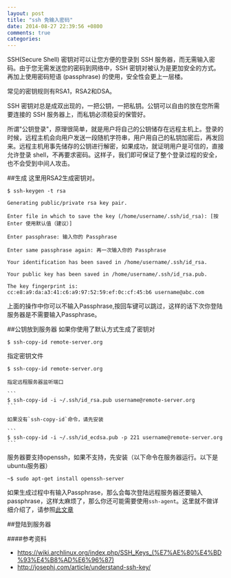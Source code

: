 ```yaml
---
layout: post
title: "ssh 免输入密码"
date: 2014-08-27 22:39:56 +0800
comments: true
categories: 
---
```


<!-- #ssh免输入 -->
SSH(Secure Shell) 密钥对可以让您方便的登录到 SSH 服务器，而无需输入密码。由于您无需发送您的密码到网络中，SSH 密钥对被认为是更加安全的方式。再加上使用密码短语 (passphrase) 的使用，安全性会更上一层楼。

常见的密钥规则有RSA1，RSA2和DSA。

SSH 密钥对总是成双出现的，一把公钥，一把私钥。公钥可以自由的放在您所需要连接的 SSH 服务器上，而私钥必须稳妥的保管好。

所谓"公钥登录"，原理很简单，就是用户将自己的公钥储存在远程主机上。登录的时候，远程主机会向用户发送一段随机字符串，用户用自己的私钥加密后，再发回来。远程主机用事先储存的公钥进行解密，如果成功，就证明用户是可信的，直接允许登录 shell，不再要求密码。这样子，我们即可保证了整个登录过程的安全，也不会受到中间人攻击。

##生成
这里用RSA2生成密钥对。

```
$ ssh-keygen -t rsa 
```

	Generating public/private rsa key pair.

	Enter file in which to save the key (/home/username/.ssh/id_rsa): [按 Enter 使用默认值（建议）]

	Enter passphrase: 输入你的 Passphrase

	Enter same passphrase again: 再一次输入你的 Passphrase

	Your identification has been saved in /home/username/.ssh/id_rsa.

	Your public key has been saved in /home/username/.ssh/id_rsa.pub.

	The key fingerprint is: cc:e8:a9:da:a3:41:c6:a9:97:52:59:ef:0c:cf:45:b6 username@abc.com
	
上面的操作中你可以不输入Passphrase,按回车键可以跳过，这样的话下次你登陆服务器是不需要输入Passphrase。

##公钥放到服务器
如果你使用了默认方式生成了密钥对
```
$ ssh-copy-id remote-server.org
```
指定密钥文件

```
$ ssh-copy-id remote-server.org
```

	指定远程服务器监听端口

	```
	$ ssh-copy-id -i ~/.ssh/id_rsa.pub username@remote-server.org
	```

	如果没有`ssh-copy-id`命令，请先安装

	```
	$ ssh-copy-id -i ~/.ssh/id_ecdsa.pub -p 221 username@remote-server.org
	```
服务器要支持openssh，如果不支持，先安装（以下命令在服务器运行。以下是ubuntu服务器）

```
~$ sudo apt-get install openssh-server 
```

如果生成过程中有输入Passphrase，那么会每次登陆远程服务器还要输入passphrase，这样太麻烦了，那么你还可能需要使用`ssh-agent`。这里就不做详细介绍了，请参照[此文章](http://josephj.com/article/understand-ssh-key/)


##登陆到服务器



####参考资料
* <https://wiki.archlinux.org/index.php/SSH_Keys_(%E7%AE%80%E4%BD%93%E4%B8%AD%E6%96%87)>
* <http://josephj.com/article/understand-ssh-key/>